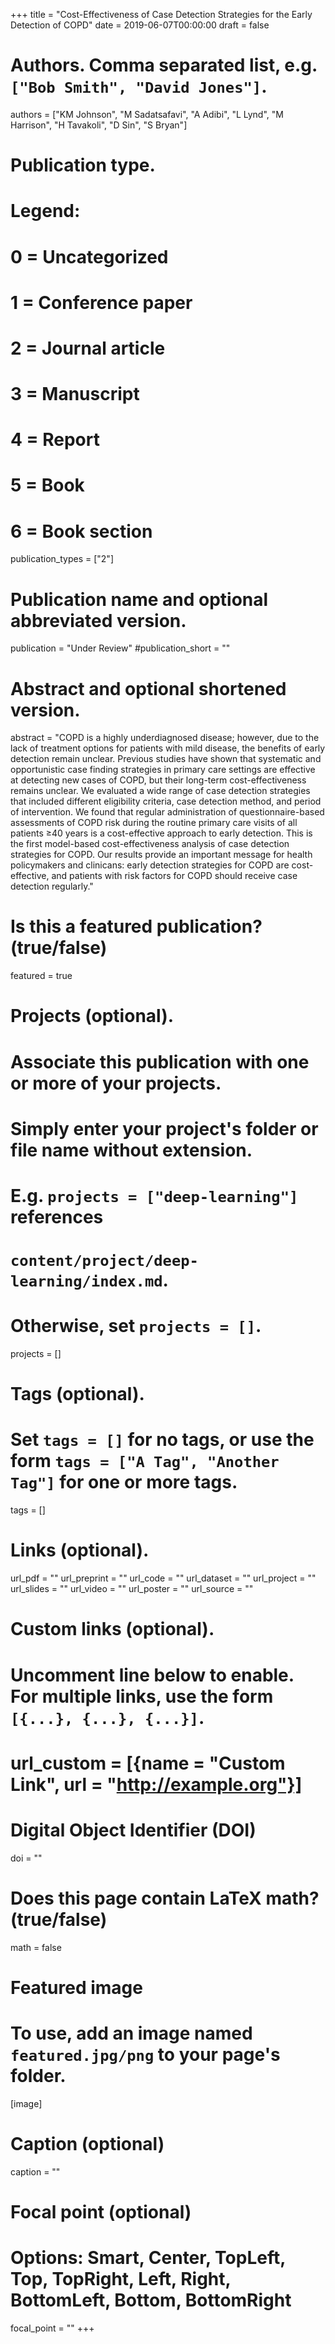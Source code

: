 +++
title = "Cost-Effectiveness of Case Detection Strategies for the Early Detection of COPD"
date = 2019-06-07T00:00:00
draft = false

# Authors. Comma separated list, e.g. `["Bob Smith", "David Jones"]`.
authors = ["KM Johnson", "M Sadatsafavi", "A Adibi", "L Lynd", "M Harrison", "H Tavakoli", "D Sin", "S Bryan"]

# Publication type.
# Legend:
# 0 = Uncategorized
# 1 = Conference paper
# 2 = Journal article
# 3 = Manuscript
# 4 = Report
# 5 = Book
# 6 = Book section
publication_types = ["2"]

# Publication name and optional abbreviated version.
publication = "Under Review"
#publication_short = ""

# Abstract and optional shortened version.
abstract = "COPD is a highly underdiagnosed disease; however, due to the lack of treatment options for patients with mild disease, the benefits of early detection remain unclear. Previous studies have shown that systematic and opportunistic case finding strategies in primary care settings are effective at detecting new cases of COPD, but their long-term cost-effectiveness remains unclear. We evaluated a wide range of case detection strategies that included different eligibility criteria, case detection method, and period of intervention. We found that regular administration of questionnaire-based assessments of COPD risk during the routine primary care visits of all patients ≥40 years is a cost-effective approach to early detection. This is the first model-based cost-effectiveness analysis of case detection strategies for COPD. Our results provide an important message for health policymakers and clinicans: early detection strategies for COPD are cost-effective, and patients with risk factors for COPD should receive case detection regularly."

# Is this a featured publication? (true/false)
featured = true

# Projects (optional).
#   Associate this publication with one or more of your projects.
#   Simply enter your project's folder or file name without extension.
#   E.g. `projects = ["deep-learning"]` references 
#   `content/project/deep-learning/index.md`.
#   Otherwise, set `projects = []`.
projects = []

# Tags (optional).
#   Set `tags = []` for no tags, or use the form `tags = ["A Tag", "Another Tag"]` for one or more tags.
tags = []

# Links (optional).
url_pdf = ""
url_preprint = ""
url_code = ""
url_dataset = ""
url_project = ""
url_slides = ""
url_video = ""
url_poster = ""
url_source = ""

# Custom links (optional).
#   Uncomment line below to enable. For multiple links, use the form `[{...}, {...}, {...}]`.
# url_custom = [{name = "Custom Link", url = "http://example.org"}]

# Digital Object Identifier (DOI)
doi = ""

# Does this page contain LaTeX math? (true/false)
math = false

# Featured image
# To use, add an image named `featured.jpg/png` to your page's folder. 
[image]
  # Caption (optional)
  caption = ""

  # Focal point (optional)
  # Options: Smart, Center, TopLeft, Top, TopRight, Left, Right, BottomLeft, Bottom, BottomRight
  focal_point = ""
+++

